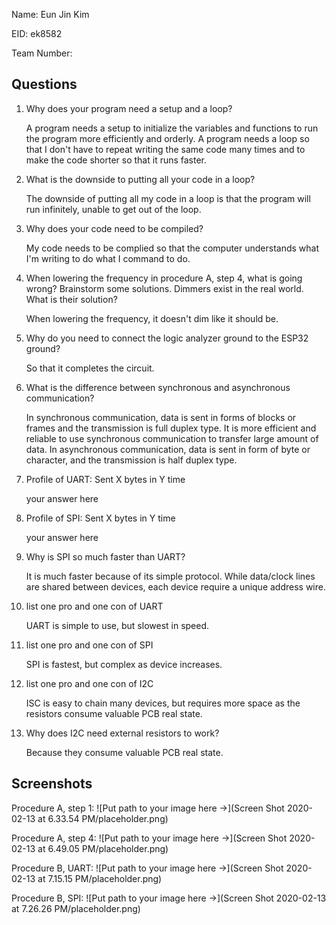 Name: Eun Jin Kim

EID: ek8582

Team Number:

## Questions

1. Why does your program need a setup and a loop?

    A program needs a setup to initialize the variables and functions to run the program more efficiently and orderly. A program needs a loop so that I don't have to repeat writing the same code many times and to make the code shorter so that it runs faster. 

2. What is the downside to putting all your code in a loop?

    The downside of putting all my code in a loop is that the program will run infinitely, unable to get out of the loop.  

3. Why does your code need to be compiled?

    My code needs to be complied so that the computer understands what I'm writing to do what I command to do. 

4. When lowering the frequency in procedure A, step 4, what is going wrong? Brainstorm some solutions. Dimmers exist in the real world. What is their solution?

    When lowering the frequency, it doesn't dim like it should be. 

5. Why do you need to connect the logic analyzer ground to the ESP32 ground?

    So that it completes the circuit. 

6. What is the difference between synchronous and asynchronous communication?

   In synchronous communication, data is sent in forms of blocks or frames and the transmission is full duplex type. It is more efficient and reliable to use synchronous communication to transfer large amount of data. In asynchronous communication, data is sent in form of byte or character, and the transmission is half duplex type. 

7. Profile of UART: Sent X bytes in Y time 

    your answer here

8. Profile of SPI: Sent X bytes in Y time

    your answer here

9. Why is SPI so much faster than UART?

    It is much faster because of its simple protocol. While data/clock lines are shared between devices, each device require a unique address wire.

10. list one pro and one con of UART

    UART is simple to use, but slowest in speed. 

11. list one pro and one con of SPI

    SPI is fastest, but complex as device increases. 

12. list one pro and one con of I2C

    ISC is easy to chain many devices, but requires more space as the resistors consume valuable PCB real state. 

13. Why does I2C need external resistors to work?

    Because they consume valuable PCB real state. 

## Screenshots

Procedure A, step 1:
![Put path to your image here ->](Screen Shot 2020-02-13 at 6.33.54 PM/placeholder.png)

Procedure A, step 4:
![Put path to your image here ->](Screen Shot 2020-02-13 at 6.49.05 PM/placeholder.png)

Procedure B, UART:
![Put path to your image here ->](Screen Shot 2020-02-13 at 7.15.15 PM/placeholder.png)

Procedure B, SPI:
![Put path to your image here ->](Screen Shot 2020-02-13 at 7.26.26 PM/placeholder.png)
